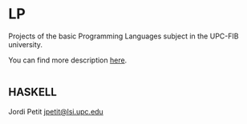 LP
==

Projects of the basic Programming Languages subject in the UPC-FIB university.

You can find more description [here](http://www.fib.upc.edu/en/estudiar-enginyeria-informatica/assignatures/LP.html).

``` c++


```

## HASKELL
Jordi Petit
jpetit@lsi.upc.edu
